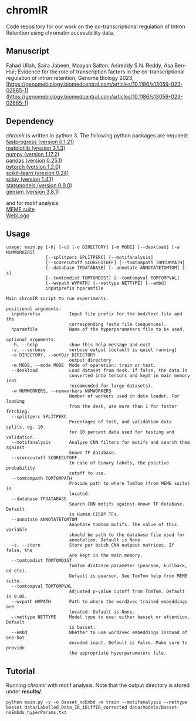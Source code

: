 # chromIR
Code repository for our work on the co-transcriptional regulation of Intron Retention using chromatin accessibility data. 

## Manuscript
Fahad Ullah, Saira Jabeen, Maayan Salton, Anireddy S.N. Reddy, Asa Ben-Hur; Evidence for the role of transcription factors in the co-transcriptional regulation of intron retention, Genome Biology 2023; [https://genomebiology.biomedcentral.com/articles/10.1186/s13059-023-02885-1](https://genomebiology.biomedcentral.com/articles/10.1186/s13059-023-02885-1)

## Dependency
*chromir* is written in python 3. The following python packages are required:  
[fastprogress (version 0.1.21)](https://github.com/fastai/fastprogress)  
[matplotlib (vresion 3.1.3)](https://matplotlib.org)  
[numpy (version 1.17.2)](www.numpy.org)   
[pandas (version 0.25.1)](www.pandas.pydata.org)  
[pytorch (version 1.2.0)](https://pytorch.org)  
[scikit-learn (vresion 0.24)](https://scikit-learn.org/stable/)  
[scipy (version 1.4.1)](www.scipy.org)  
[statsmodels (version 0.9.0)](http://www.statsmodels.org/stable/index.html)  
[gensim (version 3.8.1)](https://radimrehurek.com/gensim/)

and for motif analysis:  
[MEME suite](http://meme-suite.org/doc/download.html)  
[WebLogo](https://weblogo.berkeley.edu)

## Usage
```
usage: main.py [-h] [-v] [-o DIRECTORY] [-m MODE] [--deskload] [-w NUMWORKERS]
               [--splitperc SPLITPERC] [--motifanalysis]
               [--scorecutoff SCORECUTOFF] [--tomtompath TOMTOMPATH]
               [--database TFDATABASE] [--annotate ANNOTATETOMTOM] [-s]
               [--tomtomdist TOMTOMDIST] [--tomtompval TOMTOMPVAL]
               [--wvpath WVPATH] [--nettype NETTYPE] [--embd]
               inputprefix hparamfile

Main chromIR script to run experiments.

positional arguments:
  inputprefix           Input file prefix for the bed/text file and the
                        corresponding fasta file (sequences).
  hparamfile            Name of the hyperparameters file to be used.

optional arguments:
  -h, --help            show this help message and exit
  -v, --verbose         verbose output [default is quiet running]
  -o DIRECTORY, --outDir DIRECTORY
                        output directory
  -m MODE, --mode MODE  Mode of operation: train or test.
  --deskload            Load dataset from desk. If false, the data is
                        converted into tensors and kept in main memory (not
                        recommended for large datasets).
  -w NUMWORKERS, --numworkers NUMWORKERS
                        Number of workers used in data loader. For loading
                        from the desk, use more than 1 for faster fetching.
  --splitperc SPLITPERC
                        Pecentages of test, and validation data splits, eg. 10
                        for 10 percent data used for testing and validation.
  --motifanalysis       Analyze CNN filters for motifs and search them against
                        known TF database.
  --scorecutoff SCORECUTOFF
                        In case of binary labels, the positive probability
                        cutoff to use.
  --tomtompath TOMTOMPATH
                        Provide path to where TomTom (from MEME suite) is
                        located.
  --database TFDATABASE
                        Search CNN motifs against known TF database. Default
                        is Human CISBP TFs.
  --annotate ANNOTATETOMTOM
                        Annotate tomtom motifs. The value of this variable
                        should be path to the database file used for
                        annotation. Default is None.
  -s, --store           Store per batch CNN outpout matrices. If false, the
                        are kept in the main memory.
  --tomtomdist TOMTOMDIST
                        TomTom distance parameter (pearson, kullback, ed etc).
                        Default is pearson. See TomTom help from MEME suite.
  --tomtompval TOMTOMPVAL
                        Adjusted p-value cutoff from TomTom. Default is 0.05.
  --wvpath WVPATH       Path to where the word2vec trained embeddings are
                        located. Default is None.
  --nettype NETTYPE     Model type to use: either basset or attention. Default
                        is basset.
  --embd                Whether to use word2vec embeddings instead of one-hot
                        encoded input. Default is False. Make sure to provide
                        the appropriate hyperparameters file.
```

## Tutorial
Running *chromir* with motif analysis. Note that the output directory is stored under **results/**. 
```
python main.py -v -o Basset_noEmbd -m train --motifanalysis --nettype basset data/Labelled_Data_IR_iDiffIR_corrected data/models/Basset-noEmbds_hyperParams.txt
```
